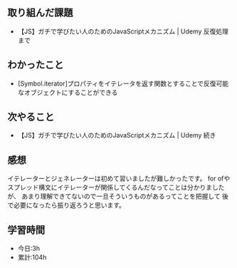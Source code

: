 ## 取り組んだ課題
- 【JS】ガチで学びたい人のためのJavaScriptメカニズム | Udemy 反復処理まで

## わかったこと
- [Symbol.iterator]プロパティをイテレータを返す関数とすることで反復可能なオブジェクトにすることができる

## 次やること
- 【JS】ガチで学びたい人のためのJavaScriptメカニズム | Udemy 続き

## 感想
イテレーターとジェネレーターは初めて習いましたが難しかったです。
for ofやスプレッド構文にイテレーターが関係してくるんだなってことは分かりましたが、
あまり理解できてないので一旦そういうものがあるってことを把握して
後で必要になったら振り返ろうと思います。

## 学習時間
- 今日:3h
- 累計:104h
